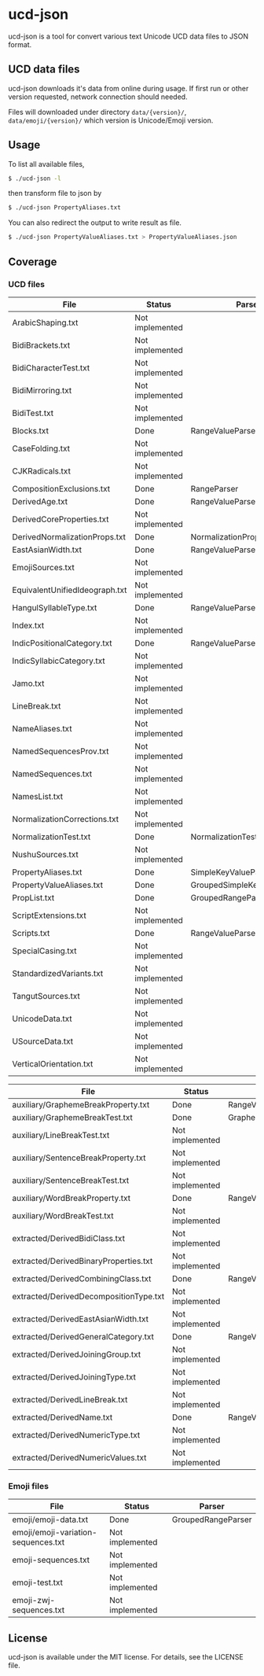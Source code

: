 ucd-json
=============

ucd-json is a tool for convert various text Unicode UCD data files to JSON format.

UCD data files
----------------
ucd-json downloads it's data from online during usage. If first run or other version requested, network connection should needed.

Files will downloaded under directory `data/{version}/`, `data/emoji/{version}/` which version is Unicode/Emoji version.

Usage
---------------

To list all available files,
```sh
$ ./ucd-json -l
```

then transform file to json by
```sh
$ ./ucd-json PropertyAliases.txt
```

You can also redirect the output to write result as file.
```sh
$ ./ucd-json PropertyValueAliases.txt > PropertyValueAliases.json
```

Coverage
---------

### UCD files

| File                           | Status          | Parser            |
| ------------------------------ | --------------- | ----------------- |
| ArabicShaping.txt              | Not implemented |                   |
| BidiBrackets.txt               | Not implemented |                   |
| BidiCharacterTest.txt          | Not implemented |                   |
| BidiMirroring.txt              | Not implemented |                   |
| BidiTest.txt                   | Not implemented |                   |
| Blocks.txt                     | Done            | RangeValueParser  |
| CaseFolding.txt                | Not implemented |                   |
| CJKRadicals.txt                | Not implemented |                   |
| CompositionExclusions.txt      | Done            | RangeParser       |
| DerivedAge.txt                 | Done            | RangeValueParser  |
| DerivedCoreProperties.txt      | Not implemented |                   |
| DerivedNormalizationProps.txt  | Done            | NormalizationPropsParser |
| EastAsianWidth.txt             | Done            | RangeValueParser  |
| EmojiSources.txt               | Not implemented |                   |
| EquivalentUnifiedIdeograph.txt | Not implemented |                   |
| HangulSyllableType.txt         | Done            | RangeValueParser  |
| Index.txt                      | Not implemented |                   |
| IndicPositionalCategory.txt    | Done            | RangeValueParser  |
| IndicSyllabicCategory.txt      | Not implemented |                   |
| Jamo.txt                       | Not implemented |                   |
| LineBreak.txt                  | Not implemented |                   |
| NameAliases.txt                | Not implemented |                   |
| NamedSequencesProv.txt         | Not implemented |                   |
| NamedSequences.txt             | Not implemented |                   |
| NamesList.txt                  | Not implemented |                   |
| NormalizationCorrections.txt   | Not implemented |                   |
| NormalizationTest.txt          | Done            | NormalizationTestParser |
| NushuSources.txt               | Not implemented |                   |
| PropertyAliases.txt            | Done            | SimpleKeyValueParser |
| PropertyValueAliases.txt       | Done            | GroupedSimpleKeyValueParser |
| PropList.txt                   | Done            | GroupedRangeParser |
| ScriptExtensions.txt           | Not implemented |                   |
| Scripts.txt                    | Done            | RangeValueParser  |
| SpecialCasing.txt              | Not implemented |                   |
| StandardizedVariants.txt       | Not implemented |                   |
| TangutSources.txt              | Not implemented |                   |
| UnicodeData.txt                | Not implemented |                   |
| USourceData.txt                | Not implemented |                   |
| VerticalOrientation.txt        | Not implemented |                   |

| File                                | Status          | Parser            |
| ----------------------------------- | --------------- | ----------------- |
| auxiliary/GraphemeBreakProperty.txt | Done            | RangeValueParser  |
| auxiliary/GraphemeBreakTest.txt     | Done            | GraphemeBreakTestParser |
| auxiliary/LineBreakTest.txt         | Not implemented |                   |
| auxiliary/SentenceBreakProperty.txt | Not implemented |                   |
| auxiliary/SentenceBreakTest.txt     | Not implemented |                   |
| auxiliary/WordBreakProperty.txt     | Done            | RangeValueParser  |
| auxiliary/WordBreakTest.txt         | Not implemented |                   |
| extracted/DerivedBidiClass.txt         | Not implemented |                   |
| extracted/DerivedBinaryProperties.txt  | Not implemented |                   |
| extracted/DerivedCombiningClass.txt    | Done            | RangeValueParser  |
| extracted/DerivedDecompositionType.txt | Not implemented |                   |
| extracted/DerivedEastAsianWidth.txt    | Not implemented |                   |
| extracted/DerivedGeneralCategory.txt   | Done            | RangeValueParser  |
| extracted/DerivedJoiningGroup.txt      | Not implemented |                   |
| extracted/DerivedJoiningType.txt       | Not implemented |                   |
| extracted/DerivedLineBreak.txt         | Not implemented |                   |
| extracted/DerivedName.txt              | Done            | RangeValueParser  |
| extracted/DerivedNumericType.txt       | Not implemented |                   |
| extracted/DerivedNumericValues.txt     | Not implemented |                   |

### Emoji files

| File                                   | Status          | Parser            |
| -------------------------------------- | --------------- | ----------------- |
| emoji/emoji-data.txt                   | Done            | GroupedRangeParser |
| emoji/emoji-variation-sequences.txt    | Not implemented |                   |
| emoji-sequences.txt                    | Not implemented |                   |
| emoji-test.txt                         | Not implemented |                   |
| emoji-zwj-sequences.txt                | Not implemented |                   |



License
---------
ucd-json is available under the MIT license. For details, see the LICENSE file.
